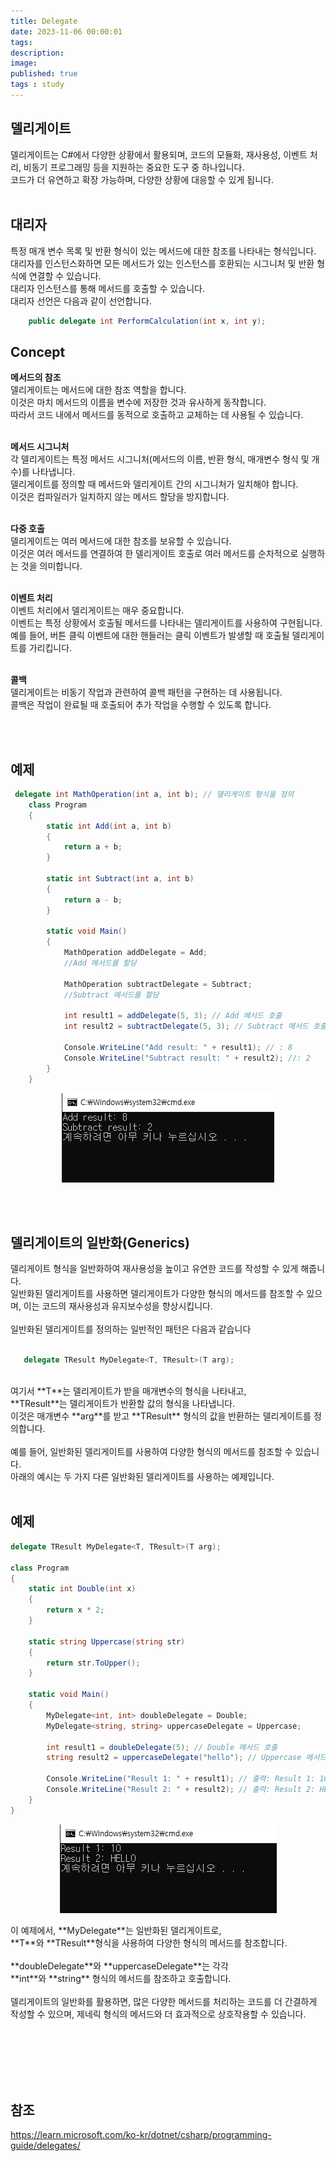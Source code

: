 ```yaml
---
title: Delegate
date: 2023-11-06 00:00:01 
tags: 
description:
image: 
published: true
tags : study
---
```

## 델리게이트
델리게이트는 C#에서 다양한 상황에서 활용되며, 코드의 모듈화, 재사용성, 이벤트 처리, 비동기 프로그래밍 등을 지원하는 중요한 도구 중 하나입니다. <br>
코드가 더 유연하고 확장 가능하며, 다양한 상황에 대응할 수 있게 됩니다.
 <br> <br>

## 대리자
특정 매개 변수 목록 및 반환 형식이 있는 메서드에 대한 참조를 나타내는 형식입니다.<br>
대리자를 인스턴스화하면 모든 메서드가 있는 인스턴스를 호환되는 시그니처 및 반환 형식에 연결할 수 있습니다.<br>
 대리자 인스턴스를 통해 메서드를 호출할 수 있습니다.
<br>대리자 선언은 다음과 같이 선언합니다.

```cs
    public delegate int PerformCalculation(int x, int y);

```


## Concept

**메서드의 참조**<br>
델리게이트는 메서드에 대한 참조 역할을 합니다.<br>
이것은 마치 메서드의 이름을 변수에 저장한 것과 유사하게 동작합니다. <br>
따라서 코드 내에서 메서드를 동적으로 호출하고 교체하는 데 사용될 수 있습니다.
<br><br>

**메서드 시그니처**<br>
각 델리게이트는 특정 메서드 시그니처(메서드의 이름, 반환 형식, 매개변수 형식 및 개수)를 나타냅니다.<br>
 델리게이트를 정의할 때 메서드와 델리게이트 간의 시그니처가 일치해야 합니다. <br>
 이것은 컴파일러가 일치하지 않는 메서드 할당을 방지합니다.
<br><br>

**다중 호출**<br>
델리게이트는 여러 메서드에 대한 참조를 보유할 수 있습니다.<br>
 이것은 여러 메서드를 연결하여 한 델리게이트 호출로 여러 메서드를 순차적으로 실행하는 것을 의미합니다.
<br><br>

**이벤트 처리**<br>
이벤트 처리에서 델리게이트는 매우 중요합니다. <br>
이벤트는 특정 상황에서 호출될 메서드를 나타내는 델리게이트를 사용하여 구현됩니다.<br>
예를 들어, 버튼 클릭 이벤트에 대한 핸들러는 클릭 이벤트가 발생할 때 호출될 델리게이트를 가리킵니다.
<br><br>

**콜백**<br>
델리게이트는 비동기 작업과 관련하여 콜백 패턴을 구현하는 데 사용됩니다.<br>
 콜백은 작업이 완료될 때 호출되어 추가 작업을 수행할 수 있도록 합니다.<br>

<br><br>

## 예제
```cs
 delegate int MathOperation(int a, int b); // 델리게이트 형식을 정의
    class Program
    {
        static int Add(int a, int b)
        {
            return a + b;
        }

        static int Subtract(int a, int b)
        {
            return a - b;
        }

        static void Main()
        {
            MathOperation addDelegate = Add; 
            //Add 메서드를 할당

            MathOperation subtractDelegate = Subtract;
            //Subtract 메서드를 할당

            int result1 = addDelegate(5, 3); // Add 메서드 호출
            int result2 = subtractDelegate(5, 3); // Subtract 메서드 호출

            Console.WriteLine("Add result: " + result1); // : 8
            Console.WriteLine("Subtract result: " + result2); //: 2
        }
    }
```
<p align="center">

 <img src="/assets/img/re.PNG">

</p>

<br><br>


## 델리게이트의 일반화(Generics)
 델리게이트 형식을 일반화하여 재사용성을 높이고 유연한 코드를 작성할 수 있게 해줍니다. <br>일반화된 델리게이트를 사용하면 델리게이트가 다양한 형식의 메서드를 참조할 수 있으며, 이는 코드의 재사용성과 유지보수성을 향상시킵니다.<br><br>
 일반화된 델리게이트를 정의하는 일반적인 패턴은 다음과 같습니다<br>
 ```cs
 
    delegate TResult MyDelegate<T, TResult>(T arg);

```
<br>
여기서 **T**는 델리게이트가 받을 매개변수의 형식을 나타내고,<br> **TResult**는 델리게이트가 반환할 값의 형식을 나타냅니다.<br> 이것은 매개변수 **arg**를 받고 **TResult** 형식의 값을 반환하는 델리게이트를 정의합니다.<br>
<br>
예를 들어, 일반화된 델리게이트를 사용하여 다양한 형식의 메서드를 참조할 수 있습니다.
<br> 아래의 예시는 두 가지 다른 일반화된 델리게이트를 사용하는 예제입니다.
<br><br>

## 예제
```cs
delegate TResult MyDelegate<T, TResult>(T arg);

class Program
{
    static int Double(int x)
    {
        return x * 2;
    }

    static string Uppercase(string str)
    {
        return str.ToUpper();
    }

    static void Main()
    {
        MyDelegate<int, int> doubleDelegate = Double;
        MyDelegate<string, string> uppercaseDelegate = Uppercase;

        int result1 = doubleDelegate(5); // Double 메서드 호출
        string result2 = uppercaseDelegate("hello"); // Uppercase 메서드 호출

        Console.WriteLine("Result 1: " + result1); // 출력: Result 1: 10
        Console.WriteLine("Result 2: " + result2); // 출력: Result 2: HELLO
    }
}


```
<p align="center">

 <img src="/assets/img/re1.PNG">

</p>
이 예제에서, **MyDelegate**는 일반화된 델리게이트로,<br> **T**와 **TResult**형식을 사용하여 다양한 형식의 메서드를 참조합니다.<br><br>
 **doubleDelegate**와 **uppercaseDelegate**는 각각 <br>**int**와 **string** 형식의 메서드를 참조하고 호출합니다.
<br><br>
델리게이트의 일반화를 활용하면, 많은 다양한 메서드를 처리하는 코드를 더 간결하게 작성할 수 있으며, 제네릭 형식의 메서드와 더 효과적으로 상호작용할 수 있습니다.




<br><br><br><br><br>
## 참조 
https://learn.microsoft.com/ko-kr/dotnet/csharp/programming-guide/delegates/